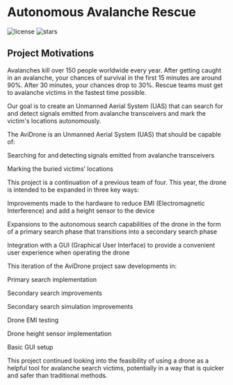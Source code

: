 <!--

**Here are some ideas to get you started:**

🙋‍♀️ A short introduction - what is your organization all about?
🌈 Contribution guidelines - how can the community get involved?
👩‍💻 Useful resources - where can the community find your docs? Is there anything else the community should know?
🍿 Fun facts - what does your team eat for breakfast?
🧙 Remember, you can do mighty things with the power of [Markdown](https://docs.github.com/github/writing-on-github/getting-started-with-writing-and-formatting-on-github/basic-writing-and-formatting-syntax)
-->

# Autonomous Avalanche Rescue

![license](https://img.shields.io/github/license/AviDrone/AviDrone)
![stars](https://img.shields.io/github/stars/AviDrone/AviDrone?style=social)

## Project Motivations

Avalanches kill over 150 people worldwide every year. After getting caught in an avalanche, your chances of survival in the first 15 minutes are around 90%. After 30 minutes, your chances drop to 30%. Rescue teams must get to avalanche victims in the fastest time possible.

Our goal is to create an Unmanned Aerial System (UAS) that can search for and detect signals emitted from avalanche transceivers and mark the victim's locations autonomously.

The AviDrone is an Unmanned Aerial System (UAS) that should be capable of: 

Searching for and detecting signals emitted from avalanche transceivers 

Marking the buried victims’ locations 

This project is a continuation of a previous team of four. This year, the drone is intended to be expanded in three key ways: 

Improvements made to the hardware to reduce EMI (Electromagnetic Interference) and add a height sensor to the device 

Expansions to the autonomous search capabilities of the drone in the form of a primary search phase that transitions into a secondary search phase 

Integration with a GUI (Graphical User Interface) to provide a convenient user experience when operating the drone 

This iteration of the AviDrone project saw developments in: 

Primary search implementation 

Secondary search improvements 

Secondary search simulation improvements 

Drone EMI testing 

Drone height sensor implementation 

Basic GUI setup 

This project continued looking into the feasibility of using a drone as a helpful tool for avalanche search victims, potentially in a way that is quicker and safer than traditional methods.  
